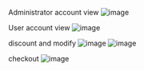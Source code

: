 Administrator account view 
![image](https://github.com/przemekb123/OnlineShop/assets/138369750/6aaead02-4a02-4b3a-9b1b-415393c5f8f4) 

User account view
![image](https://github.com/przemekb123/OnlineShop/assets/138369750/650d8004-7503-480b-9087-353a7c5303f8)

discount and modify
![image](https://github.com/przemekb123/OnlineShop/assets/138369750/d99208ef-192f-4067-aef2-f12682c966e5)
![image](https://github.com/przemekb123/OnlineShop/assets/138369750/69b9e83d-96de-4b91-b5a8-5c16d30cba7a)

checkout
![image](https://github.com/przemekb123/OnlineShop/assets/138369750/412d33c5-b6a7-496d-ac05-aed45bc2dd79)





